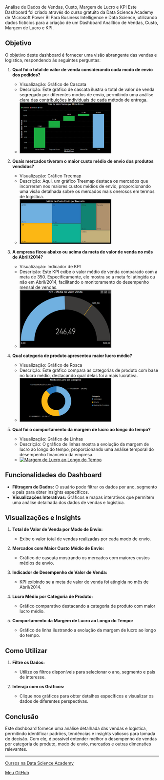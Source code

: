 Análise de Dados de Vendas, Custo, Margem de Lucro e KPI
Este Dashboard foi criado através do curso gratuito da Data Science Academy de Microsoft Power BI Para Business Intelligence e Data Science, utilizando dados fictícios para a criação de um Dashboard Analítico de Vendas, Custo, Margem de Lucro e KPI.

## Objetivo

O objetivo deste dashboard é fornecer uma visão abrangente das vendas e logística, respondendo às seguintes perguntas:

1. **Qual foi o total de valor de venda considerando cada modo de envio dos pedidos?**

   - Visualização: Gráfico de Cascata
   - Descrição: Este gráfico de cascata ilustra o total de valor de venda segregado por diferentes modos de envio, permitindo uma análise clara das contribuições individuais de cada método de entrega.
   - [<img src="img/grafico_de_cascata.png" alt="Total de Valor de Venda por Modo de Envio" width="300"/>](img/grafico_de_cascata.png)

2. **Quais mercados tiveram o maior custo médio de envio dos produtos vendidos?**

   - Visualização: Gráfico Treemap
   - Descrição: Aqui, um gráfico Treemap destaca os mercados que incorreram nos maiores custos médios de envio, proporcionando uma visão detalhada sobre os mercados mais onerosos em termos de logística.
   - [<img src="img/grafico_treemap.png" alt="Mercados com Maior Custo Médio de Envio" width="300"/>](grafico_treemap.png)

3. **A empresa ficou abaixo ou acima da meta de valor de venda no mês de Abril/2014?**

   - Visualização: Indicador de KPI
   - Descrição: Este KPI exibe o valor médio de venda comparado com a meta de 350. Especificamente, ele mostra se a meta foi atingida ou não em Abril/2014, facilitando o monitoramento do desempenho mensal de vendas.
   - [<img src="img/KPI.png" alt="Indicador de KPI" width="300"/>](img/KPI.png)     

4. **Qual categoria de produto apresentou maior lucro médio?**

   - Visualização: Gráfico de Rosca
   - Descrição: Este gráfico compara as categorias de produto com base no lucro médio, destacando qual delas foi a mais lucrativa.
   - [<img src="img/grafico_de_rosca.png" alt="Lucro Médio por Categoria de Produto" width="300"/>](img/grafico_de_rosca.png) 

5. **Qual foi o comportamento da margem de lucro ao longo do tempo?**

   - Visualização: Gráfico de Linhas
   - Descrição: O gráfico de linhas mostra a evolução da margem de lucro ao longo do tempo, proporcionando uma análise temporal do desempenho financeiro da empresa.
   - [<img src="img/gráfico-de-Linha.png" alt="Margem de Lucro ao Longo do Tempo" width="300"/>](img/gráfico-de-Linha.png)

## Funcionalidades do Dashboard

   - **Filtragem de Dados:** O usuário pode filtrar os dados por ano, segmento e país para obter insights específicos.
   - **Visualizações Interativas:** Gráficos e mapas interativos que permitem uma análise detalhada dos dados de vendas e logística.

## Visualizações e Insights
1. **Total de Valor de Venda por Modo de Envio:**
   - Exibe o valor total de vendas realizadas por cada modo de envio.

2. **Mercados com Maior Custo Médio de Envio:**
   - Gráfico de cascata mostrando os mercados com maiores custos médios de envio.

3. **Indicador de Desempenho de Valor de Venda:**
   - KPI exibindo se a meta de valor de venda foi atingida no mês de Abril/2014.

4. **Lucro Médio por Categoria de Produto:**
   - Gráfico comparativo destacando a categoria de produto com maior lucro médio.

5. **Comportamento da Margem de Lucro ao Longo do Tempo:**
   - Gráfico de linha ilustrando a evolução da margem de lucro ao longo do tempo.

## Como Utilizar
1. **Filtre os Dados:**
   - Utilize os filtros disponíveis para selecionar o ano, segmento e país de interesse.

2. **Interaja com os Gráficos:**
   - Clique nos gráficos para obter detalhes específicos e visualizar os dados de diferentes perspectivas.

## Conclusão

Este dashboard fornece uma análise detalhada das vendas e logística, permitindo identificar padrões, tendências e insights valiosos para tomada de decisão. Com ele, é possível entender melhor o desempenho de vendas por categoria de produto, modo de envio, mercados e outras dimensões relevantes.

---

[Cursos na Data Science Academy](https://www.datascienceacademy.com.br)

[Meu GitHub](https://github.com/jeferson-paz)
